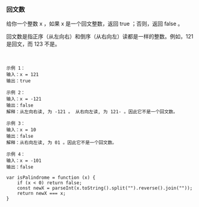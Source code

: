 <!--
 * @Author: your name
 * @Date: 2021-04-28 09:49:51
 * @LastEditTime: 2021-04-28 09:53:34
 * @LastEditors: Please set LastEditors
 * @Description: In User Settings Edit
 * @FilePath: /leecode/回文数.md
-->
### 回文数
给你一个整数 x ，如果 x 是一个回文整数，返回 true ；否则，返回 false 。

回文数是指正序（从左向右）和倒序（从右向左）读都是一样的整数。例如，121 是回文，而 123 不是。

 
```
示例 1：
输入：x = 121
输出：true
```
```
示例 2：
输入：x = -121
输出：false
解释：从左向右读, 为 -121 。 从右向左读, 为 121- 。因此它不是一个回文数。
```
```
示例 3：
输入：x = 10
输出：false
解释：从右向左读, 为 01 。因此它不是一个回文数。
```
```
示例 4：
输入：x = -101
输出：false
```

```
var isPalindrome = function (x) {
    if (x < 0) return false;
    const newX = parseInt(x.toString().split("").reverse().join(""));
    return newX === x;
}
```
